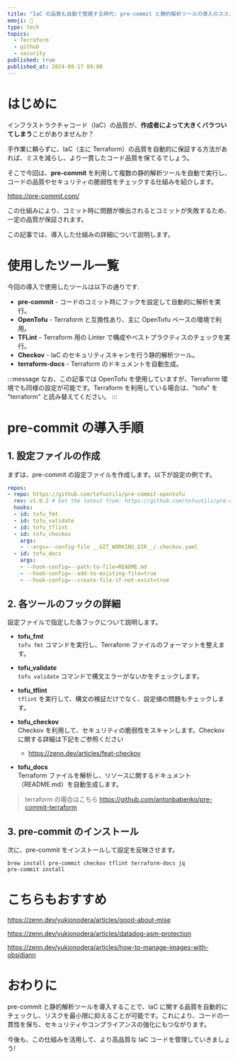 ```yaml
---
title: "IaC の品質も自動で管理する時代: pre-commit と静的解析ツールの導入のススメ"
emoji: 🐷
type: tech
topics:
  - Terraform
  - github
  - security
published: true
published_at: 2024-09-17 09:00
---
```

# はじめに

インフラストラクチャコード（IaC）の品質が、**作成者によって大きくバラついてしまう**ことがありませんか？

手作業に頼らずに、IaC（主に Terraform）の品質を自動的に保証する方法があれば、ミスを減らし、より一貫したコード品質を保てるでしょう。

そこで今回は、**pre-commit** を利用して複数の静的解析ツールを自動で実行し、コードの品質やセキュリティの脆弱性をチェックする仕組みを紹介します。

https://pre-commit.com/

この仕組みにより、コミット時に問題が検出されるとコミットが失敗するため、一定の品質が保証されます。

この記事では、導入した仕組みの詳細について説明します。

# 使用したツール一覧

今回の導入で使用したツールは以下の通りです.

- **pre-commit** - コードのコミット時にフックを設定して自動的に解析を実行。
- **OpenTofu** - Terraform と互換性あり、主に OpenTofu ベースの環境で利用。
- **TFLint** - Terraform 用の Linter で構成やベストプラクティスのチェックを実行。
- **Checkov** - IaC のセキュリティスキャンを行う静的解析ツール。
- **terraform-docs** - Terraform のドキュメントを自動生成。

:::message
なお、この記事では OpenTofu を使用していますが、Terraform 環境でも同様の設定が可能です。Terraform を利用している場合は、"tofu" を "terraform" と読み替えてください。
:::
# pre-commit の導入手順

## 1. 設定ファイルの作成

まずは、pre-commit の設定ファイルを作成します。以下が設定の例です。

```yaml
repos:
- repo: https://github.com/tofuutils/pre-commit-opentofu
  rev: v1.0.2 # Get the latest from: https://github.com/tofuutils/pre-commit-opentofu/releases
  hooks:
  - id: tofu_fmt
  - id: tofu_validate
  - id: tofu_tflint
  - id: tofu_checkov
    args:
    - --args=--config-file __GIT_WORKING_DIR__/.checkov.yaml
  - id: tofu_docs
    args:
    - --hook-config=--path-to-file=README.md
    - --hook-config=--add-to-existing-file=true
    - --hook-config=--create-file-if-not-exist=true
```

## 2. 各ツールのフックの詳細

設定ファイルで指定した各フックについて説明します。

- **tofu_fmt**  
    `tofu fmt` コマンドを実行し、Terraform ファイルのフォーマットを整えます。
    
- **tofu_validate**  
    `tofu validate` コマンドで構文エラーがないかをチェックします。
    
- **tofu_tflint**  
    `tflint` を実行して、構文の検証だけでなく、設定値の問題もチェックします。
    
- **tofu_checkov**  
    Checkov を利用して、セキュリティの脆弱性をスキャンします。Checkov に関する詳細は下記をご参照ください
	- https://zenn.dev/articles/feat-checkov
	    
- **tofu_docs**  
    Terraform ファイルを解析し、リソースに関するドキュメント（README.md）を自動生成します。

> terraform の場合はこちら
> https://github.com/antonbabenko/pre-commit-terraform

## 3. pre-commit のインストール

次に、pre-commit をインストールして設定を反映させます。

```shell
brew install pre-commit checkov tflint terraform-docs jq
pre-commit install
```

# こちらもおすすめ
https://zenn.dev/yukionodera/articles/good-about-mise

https://zenn.dev/yukionodera/articles/datadog-asm-protection

https://zenn.dev/yukionodera/articles/how-to-manage-images-with-obsidiann

# おわりに
pre-commit と静的解析ツールを導入することで、IaC に関する品質を自動的にチェックし、リスクを最小限に抑えることが可能です。これにより、コードの一貫性を保ち、セキュリティやコンプライアンスの強化にもつながります。

今後も、この仕組みを活用して、より高品質な IaC コードを管理していきましょう!
